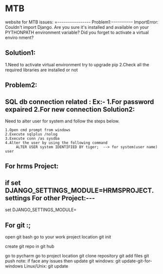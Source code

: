 # MTB
website for MTB
issues:
=-----------------
Problem1:-----------
ImportError: Couldn't import Django. Are you sure it's installed and available on your PYTHONPATH environment variable? Did you forget to activate a virtual enviro
nment?

 Solution1:
 ------------------------
 1.Need to activate virtual environment
	try to upgrade pip
 2.Check all the required libraries are installed or not
 
 
 
 Problem2:
 -------------------------------
 SQL db connection related :
	Ex:- 	1.For password expaired 
			2.For new connection
 Solution2:
 ------------------------
 Need to alter user for system and follow the steps below.
 
	1.Open cmd prompt from windows
	2.Execute sqlplus /nolog
	3.Execute conn /as sysdba
	4.Alter the user by using the following command
		 ALTER USER system IDENTIFIED BY tiger;  --> for system(user name) user 
 
 For hrms Project:
 -------------------------
 if set DJANGO_SETTINGS_MODULE=HRMSPROJECT.
settings
For other Project:---
-----------------------
set DJANGO_SETTINGS_MODULE=

For git :;
-------------
open git bash 
go to your work project location 
git init

create git repo in git hub

go to pycharm 
go to project location 
git clone repository
git add files 
git push 
note: if face any issues then update git 
        windows: git update-git-for-windows
        Linux/Unix: git update